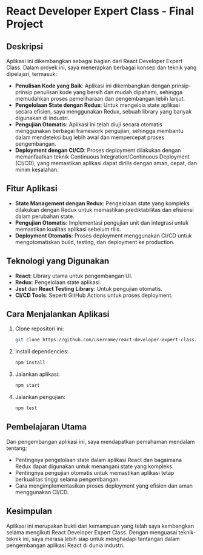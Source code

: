 # React Developer Expert Class - Final Project

## Deskripsi

Aplikasi ini dikembangkan sebagai bagian dari React Developer Expert Class. Dalam proyek ini, saya menerapkan berbagai konsep dan teknik yang dipelajari, termasuk:

- **Penulisan Kode yang Baik**: Aplikasi ini dikembangkan dengan prinsip-prinsip penulisan kode yang bersih dan mudah dipahami, sehingga memudahkan proses pemeliharaan dan pengembangan lebih lanjut.
- **Pengelolaan State dengan Redux**: Untuk mengelola state aplikasi secara efisien, saya menggunakan Redux, sebuah library yang banyak digunakan di industri.
- **Pengujian Otomatis**: Aplikasi ini telah diuji secara otomatis menggunakan berbagai framework pengujian, sehingga membantu dalam mendeteksi bug lebih awal dan mempercepat proses pengembangan.
- **Deployment dengan CI/CD**: Proses deployment dilakukan dengan memanfaatkan teknik Continuous Integration/Continuous Deployment (CI/CD), yang memastikan aplikasi dapat dirilis dengan aman, cepat, dan minim kesalahan.

## Fitur Aplikasi

- **State Management dengan Redux**: Pengelolaan state yang kompleks dilakukan dengan Redux untuk memastikan prediktabilitas dan efisiensi dalam perubahan state.
- **Pengujian Otomatis**: Implementasi pengujian unit dan integrasi untuk memastikan kualitas aplikasi sebelum rilis.
- **Deployment Otomatis**: Proses deployment menggunakan CI/CD untuk mengotomatiskan build, testing, dan deployment ke production.

## Teknologi yang Digunakan

- **React**: Library utama untuk pengembangan UI.
- **Redux**: Pengelolaan state aplikasi.
- **Jest** dan **React Testing Library**: Untuk pengujian otomatis.
- **CI/CD Tools**: Seperti GitHub Actions untuk proses deployment.

## Cara Menjalankan Aplikasi

1. Clone repositori ini:
    ```bash
    git clone https://github.com/username/react-developer-expert-class.git
    ```
2. Install dependencies:
    ```bash
    npm install
    ```
3. Jalankan aplikasi:
    ```bash
    npm start
    ```
4. Jalankan pengujian:
    ```bash
    npm test
    ```

## Pembelajaran Utama

Dari pengembangan aplikasi ini, saya mendapatkan pemahaman mendalam tentang:

- Pentingnya pengelolaan state dalam aplikasi React dan bagaimana Redux dapat digunakan untuk menangani state yang kompleks.
- Pentingnya pengujian otomatis untuk memastikan aplikasi tetap berkualitas tinggi selama pengembangan.
- Cara mengimplementasikan proses deployment yang efisien dan aman menggunakan CI/CD.

## Kesimpulan

Aplikasi ini merupakan bukti dari kemampuan yang telah saya kembangkan selama mengikuti React Developer Expert Class. Dengan menguasai teknik-teknik ini, saya merasa lebih siap untuk menghadapi tantangan dalam pengembangan aplikasi React di dunia industri.
